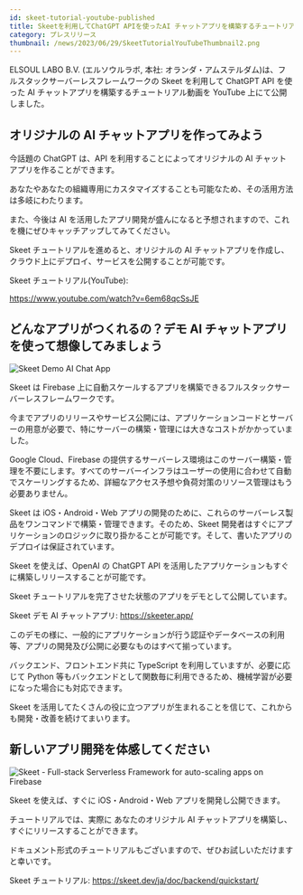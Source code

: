 ```yaml
---
id: skeet-tutorial-youtube-published
title: Skeetを利用してChatGPT APIを使ったAI チャットアプリを構築するチュートリアル動画を公開
category: プレスリリース
thumbnail: /news/2023/06/29/SkeetTutorialYouTubeThumbnail2.png
---
```


ELSOUL LABO B.V. (エルソウルラボ, 本社: オランダ・アムステルダム)は、フルスタックサーバーレスフレームワークの Skeet を利用して ChatGPT API を使った AI チャットアプリを構築するチュートリアル動画を YouTube 上にて公開しました。

## オリジナルの AI チャットアプリを作ってみよう

今話題の ChatGPT は、API を利用することによってオリジナルの AI チャットアプリを作ることができます。

あなたやあなたの組織専用にカスタマイズすることも可能なため、その活用方法は多岐にわたります。

また、今後は AI を活用したアプリ開発が盛んになると予想されますので、これを機にぜひキャッチアップしてみてください。

Skeet チュートリアルを進めると、オリジナルの AI チャットアプリを作成し、クラウド上にデプロイ、サービスを公開することが可能です。

Skeet チュートリアル(YouTube):

https://www.youtube.com/watch?v=6em68qcSsJE

## どんなアプリがつくれるの？デモ AI チャットアプリを使って想像してみましょう

![Skeet Demo AI Chat App](/news/2023/06/19/SkeetDemoPublished.png)

Skeet は Firebase 上に自動スケールするアプリを構築できるフルスタックサーバーレスフレームワークです。

今までアプリのリリースやサービス公開には、アプリケーションコードとサーバーの用意が必要で、特にサーバーの構築・管理には大きなコストがかかっていました。

Google Cloud、Firebase の提供するサーバーレス環境はこのサーバー構築・管理を不要にします。すべてのサーバーインフラはユーザーの使用に合わせて自動でスケーリングするため、詳細なアクセス予想や負荷対策のリソース管理はもう必要ありません。

Skeet は iOS・Android・Web アプリの開発のために、これらのサーバーレス製品をワンコマンドで構築・管理できます。そのため、Skeet 開発者はすぐにアプリケーションのロジックに取り掛かることが可能です。そして、書いたアプリのデプロイは保証されています。

Skeet を使えば、OpenAI の ChatGPT API を活用したアプリケーションもすぐに構築しリリースすることが可能です。

Skeet チュートリアルを完了させた状態のアプリをデモとして公開しています。

Skeet デモ AI チャットアプリ: https://skeeter.app/

このデモの様に、一般的にアプリケーションが行う認証やデータベースの利用等、アプリの開発及び公開に必要なものはすべて揃っています。

バックエンド、フロントエンド共に TypeScript を利用していますが、必要に応じて Python 等もバックエンドとして関数毎に利用できるため、機械学習が必要になった場合にも対応できます。

Skeet を活用してたくさんの役に立つアプリが生まれることを信じて、これからも開発・改善を続けてまいります。

## 新しいアプリ開発を体感してください

![Skeet - Full-stack Serverless Framework for auto-scaling apps on Firebase](/news/2023/06/13/EffortlessServerlessSkeet.png)

Skeet を使えば、すぐに iOS・Android・Web アプリを開発し公開できます。

チュートリアルでは、実際に あなたのオリジナル AI チャットアプリを構築し、すぐにリリースすることができます。

ドキュメント形式のチュートリアルもございますので、ぜひお試しいただけますと幸いです。

Skeet チュートリアル: https://skeet.dev/ja/doc/backend/quickstart/
